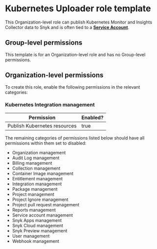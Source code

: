 # Kubernetes Uploader role template

This Organization-level role can publish Kubernetes Monitor and Insights Collector data to Snyk and is often tied to a [**Service Account**](../../../getting-started-with-the-snyk-enterprise-plan/service-accounts/).

## Group-level permissions

This template is for an Organization-level role and has no Group-level permissions.

## Organization-level permissions

To create this role, enable the following permissions in the relevant categories:

### Kubernetes Integration management

<table><thead><tr><th>Permission</th><th data-type="checkbox">Enabled?</th></tr></thead><tbody><tr><td>Publish Kubernetes resources</td><td>true</td></tr></tbody></table>

The remaining categories of permissions listed below should have all permissions within them set to disabled:

* Organization management
* Audit Log management
* Billing management
* Collection management
* Container Image management
* Entitlement management
* Integration management
* Package management
* Project management
* Project Ignore management
* Project pull request management
* Reports management
* Service account management
* Snyk Apps management
* Snyk Cloud management
* Snyk Preview management
* User management
* Webhook management
